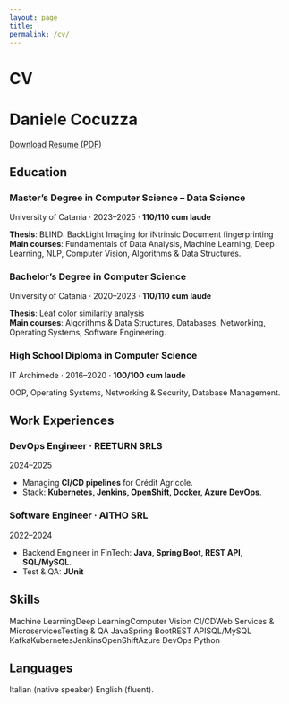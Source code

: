 ```yaml
---
layout: page
title: 
permalink: /cv/
---
```

<h1 class="section-title">CV</h1>

<div class="cv">

<!-- header: nome + link pdf -->
<div class="cv-header">
  <h1>Daniele Cocuzza</h1>
  <a class="cv-download" href="/assets/cv/Daniele-Cocuzza-CV.pdf" target="_blank">Download Resume (PDF)</a>
</div>



<!-- education -->
<section>
  <h2>Education</h2>

  <div class="cv-item">
    <div class="cv-item__main">
      <h3>Master’s Degree in Computer Science – Data Science</h3>
      <div class="cv-meta">
        <span>University of Catania</span> · <span>2023–2025</span> · <span><strong>110/110 cum laude</strong></span>
      </div>
      <p class="cv-note">
        <strong>Thesis</strong>: BLIND: BackLight Imaging for iNtrinsic Document fingerprinting
        <br/>
        <strong>Main courses</strong>: Fundamentals of Data Analysis, Machine Learning, Deep Learning, NLP, Computer Vision, Algorithms & Data Structures.
      </p>
    </div>
  </div>

  <div class="cv-item">
    <div class="cv-item__main">
      <h3>Bachelor’s Degree in Computer Science</h3>
      <div class="cv-meta">
        <span>University of Catania</span> · <span>2020–2023</span> · <span><strong>110/110 cum laude</strong></span>
      </div>
      <p class="cv-note">
        <strong>Thesis</strong>: Leaf color similarity analysis
         <br/>
        <strong>Main courses</strong>: Algorithms & Data Structures, Databases, Networking, Operating Systems, Software Engineering.
      </p>
    </div>
  </div>

  <div class="cv-item">
    <div class="cv-item__main">
      <h3>High School Diploma in Computer Science</h3>
      <div class="cv-meta">
        <span>IT Archimede</span> · <span>2016–2020</span> · <span><strong>100/100 cum laude</strong></span>
      </div>
      <p class="cv-note">
        OOP, Operating Systems, Networking & Security, Database Management.
      </p>
    </div>
  </div>
</section>

<!-- experience -->
<section>
  <h2>Work Experiences</h2>

  <div class="cv-item">
    <div class="cv-item__main">
      <h3>DevOps Engineer · REETURN SRLS</h3>
      <div class="cv-meta"><span>2024–2025</span></div>
      <ul class="cv-bullets">
        <li>Managing <strong>CI/CD pipelines</strong> for Crédit Agricole.</li>
        <li>Stack: <strong>Kubernetes, Jenkins, OpenShift, Docker, Azure DevOps</strong>.</li>
      </ul>
    </div>
  </div>

  <div class="cv-item">
    <div class="cv-item__main">
      <h3>Software Engineer · AITHO SRL</h3>
      <div class="cv-meta"><span>2022–2024</span></div>
      <ul class="cv-bullets">
        <li>Backend Engineer in FinTech: <strong>Java, Spring Boot, REST API, SQL/MySQL</strong>.</li>
        <li>Test & QA: <strong>JUnit</strong></li>
      </ul>
    </div>
  </div>
</section>

<!-- skills -->
<section>
  <h2>Skills</h2>
  <div class="cv-tags">
    <span>Machine Learning</span><span>Deep Learning</span><span>Computer Vision</span>
    <span>CI/CD</span><span>Web Services & Microservices</span><span>Testing & QA</span>
    <span>Java</span><span>Spring Boot</span><span>REST API</span><span>SQL/MySQL</span>
    <span>Kafka</span><span>Kubernetes</span><span>Jenkins</span><span>OpenShift</span><span>Azure DevOps</span>
    <span>Python</span>
  </div>
</section>



<!-- languages -->
<section>
  <h2>Languages</h2>
  <div class="cv-tags">
  <span>Italian (native speaker)</span> <span>English (fluent).</span>
  </div>
</section>

</div>
